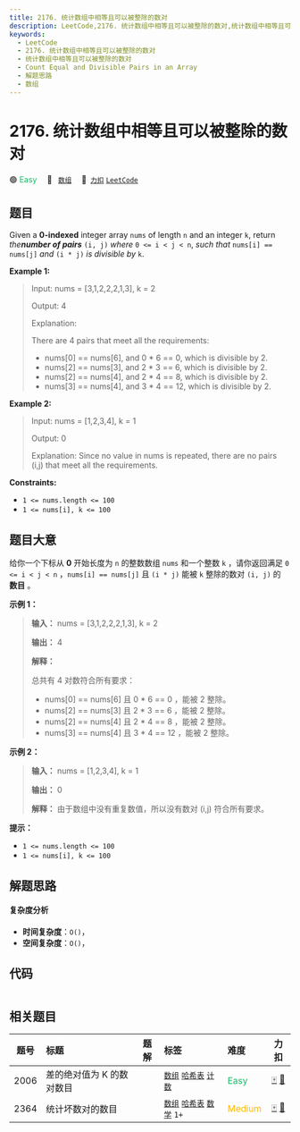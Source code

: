 ```yaml
---
title: 2176. 统计数组中相等且可以被整除的数对
description: LeetCode,2176. 统计数组中相等且可以被整除的数对,统计数组中相等且可以被整除的数对,Count Equal and Divisible Pairs in an Array,解题思路,数组
keywords:
  - LeetCode
  - 2176. 统计数组中相等且可以被整除的数对
  - 统计数组中相等且可以被整除的数对
  - Count Equal and Divisible Pairs in an Array
  - 解题思路
  - 数组
---
```


# 2176. 统计数组中相等且可以被整除的数对

🟢 <font color=#15bd66>Easy</font>&emsp; 🔖&ensp; [`数组`](/tag/array.md)&emsp; 🔗&ensp;[`力扣`](https://leetcode.cn/problems/count-equal-and-divisible-pairs-in-an-array) [`LeetCode`](https://leetcode.com/problems/count-equal-and-divisible-pairs-in-an-array)

## 题目

Given a **0-indexed** integer array `nums` of length `n` and an integer `k`,
return _the**number of pairs**_ `(i, j)` _where_ `0 <= i < j < n`, _such that_
`nums[i] == nums[j]` _and_ `(i * j)` _is divisible by_ `k`.



**Example 1:**

> Input: nums = [3,1,2,2,2,1,3], k = 2
> 
> Output: 4
> 
> Explanation:
> 
> There are 4 pairs that meet all the requirements:
> - nums[0] == nums[6], and 0 * 6 == 0, which is divisible by 2.
> - nums[2] == nums[3], and 2 * 3 == 6, which is divisible by 2.
> - nums[2] == nums[4], and 2 * 4 == 8, which is divisible by 2.
> - nums[3] == nums[4], and 3 * 4 == 12, which is divisible by 2.

**Example 2:**

> Input: nums = [1,2,3,4], k = 1
> 
> Output: 0
> 
> Explanation: Since no value in nums is repeated, there are no pairs (i,j) that meet all the requirements.

**Constraints:**

  * `1 <= nums.length <= 100`
  * `1 <= nums[i], k <= 100`


## 题目大意

给你一个下标从 **0**  开始长度为 `n` 的整数数组 `nums` 和一个整数 `k` ，请你返回满足 `0 <= i < j < n`
，`nums[i] == nums[j]` 且 `(i * j)` 能被 `k` 整除的数对 `(i, j)` 的 **数目**  。



**示例 1：**

> 
> 
> 
> 
> 
> **输入：** nums = [3,1,2,2,2,1,3], k = 2
> 
> **输出：** 4
> 
> **解释：**
> 
> 总共有 4 对数符合所有要求：
> - nums[0] == nums[6] 且 0 * 6 == 0 ，能被 2 整除。
> - nums[2] == nums[3] 且 2 * 3 == 6 ，能被 2 整除。
> - nums[2] == nums[4] 且 2 * 4 == 8 ，能被 2 整除。
> - nums[3] == nums[4] 且 3 * 4 == 12 ，能被 2 整除。
> 
> 

**示例 2：**

> 
> 
> 
> 
> 
> **输入：** nums = [1,2,3,4], k = 1
> 
> **输出：** 0
> 
> **解释：** 由于数组中没有重复数值，所以没有数对 (i,j) 符合所有要求。
> 
> 



**提示：**

  * `1 <= nums.length <= 100`
  * `1 <= nums[i], k <= 100`


## 解题思路

#### 复杂度分析

- **时间复杂度**：`O()`，
- **空间复杂度**：`O()`，

## 代码

```javascript

```

## 相关题目

<!-- prettier-ignore -->
| 题号 | 标题 | 题解 | 标签 | 难度 | 力扣 |
| :------: | :------ | :------: | :------ | :------ | :------: |
| 2006 | 差的绝对值为 K 的数对数目 |  |  [`数组`](/tag/array.md) [`哈希表`](/tag/hash-table.md) [`计数`](/tag/counting.md) | <font color=#15bd66>Easy</font> | [🀄️](https://leetcode.cn/problems/count-number-of-pairs-with-absolute-difference-k) [🔗](https://leetcode.com/problems/count-number-of-pairs-with-absolute-difference-k) |
| 2364 | 统计坏数对的数目 |  |  [`数组`](/tag/array.md) [`哈希表`](/tag/hash-table.md) [`数学`](/tag/math.md) `1+` | <font color=#ffb800>Medium</font> | [🀄️](https://leetcode.cn/problems/count-number-of-bad-pairs) [🔗](https://leetcode.com/problems/count-number-of-bad-pairs) |